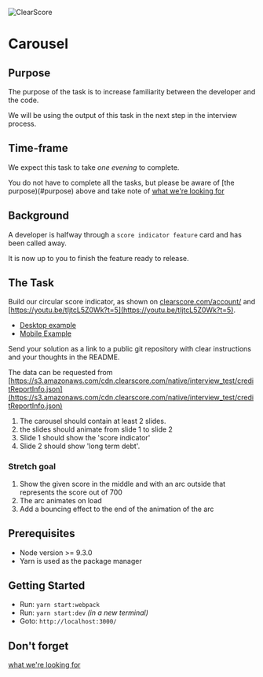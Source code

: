 ![ClearScore](https://github.com/ClearScore/tech-screen/blob/master/assets/clearscore.png)

# Carousel

## Purpose

The purpose of the task is to increase familiarity between the developer and the code.

We will be using the output of this task in the next step in the interview process.

## Time-frame

We expect this task to take *one evening* to complete.

You do not have to complete all the tasks, but please be aware of [the purpose)(#purpose) above and take note of [what we're looking for](../README.md#what-were-looking-for)

## Background

A developer is halfway through a `score indicator feature` card and has been called away.

It is now up to you to finish the feature ready to release.

## The Task

Build our circular score indicator, as shown on [clearscore.com/account/](https://www.clearscore.com/account/) and [https://youtu.be/tIjtcL5Z0Wk?t=5](https://youtu.be/tIjtcL5Z0Wk?t=5).
 * [Desktop example](/docs/score-indicator-desktop.jpg) 
 * [Mobile Example](/docs/score-indicator-mobile.jpg)

Send your solution as a link to a public git repository with clear instructions and your thoughts in the README.

The data can be requested from [https://s3.amazonaws.com/cdn.clearscore.com/native/interview_test/creditReportInfo.json](https://s3.amazonaws.com/cdn.clearscore.com/native/interview_test/creditReportInfo.json)

 1. The carousel should contain at least 2 slides.
 2. the slides should animate from slide 1 to slide 2
 3. Slide 1 should show the 'score indicator'
 4. Slide 2 should show 'long term debt'.

### Stretch goal

 1. Show the given score in the middle and with an arc outside that represents the score out of 700
 2. The arc animates on load
 3. Add a bouncing effect to the end of the animation of the arc

## Prerequisites

 * Node version >= 9.3.0
 * Yarn is used as the package manager

## Getting Started

 * Run: `yarn start:webpack`
 * Run: `yarn start:dev` _(in a new terminal)_
 * Goto: `http://localhost:3000/`



## Don't forget

[what we're looking for](https://github.com/ClearScore/tech-screen#what-were-looking-for)
